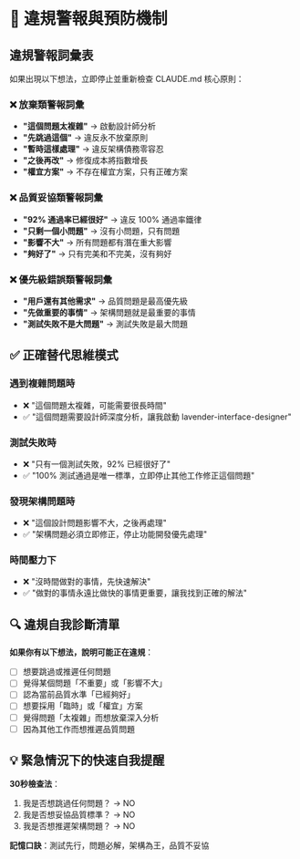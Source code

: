 # 🚨 違規警報與預防機制

## 違規警報詞彙表

如果出現以下想法，立即停止並重新檢查 CLAUDE.md 核心原則：

### ❌ 放棄類警報詞彙
- **"這個問題太複雜"** → 啟動設計師分析
- **"先跳過這個"** → 違反永不放棄原則  
- **"暫時這樣處理"** → 違反架構債務零容忍
- **"之後再改"** → 修復成本將指數增長
- **"權宜方案"** → 不存在權宜方案，只有正確方案

### ❌ 品質妥協類警報詞彙
- **"92% 通過率已經很好"** → 違反 100% 通過率鐵律
- **"只剩一個小問題"** → 沒有小問題，只有問題
- **"影響不大"** → 所有問題都有潛在重大影響
- **"夠好了"** → 只有完美和不完美，沒有夠好

### ❌ 優先級錯誤類警報詞彙
- **"用戶還有其他需求"** → 品質問題是最高優先級
- **"先做重要的事情"** → 架構問題就是最重要的事情
- **"測試失敗不是大問題"** → 測試失敗是最大問題

## ✅ 正確替代思維模式

### 遇到複雜問題時
- ❌ "這個問題太複雜，可能需要很長時間"
- ✅ "這個問題需要設計師深度分析，讓我啟動 lavender-interface-designer"

### 測試失敗時
- ❌ "只有一個測試失敗，92% 已經很好了"
- ✅ "100% 測試通過是唯一標準，立即停止其他工作修正這個問題"

### 發現架構問題時
- ❌ "這個設計問題影響不大，之後再處理"
- ✅ "架構問題必須立即修正，停止功能開發優先處理"

### 時間壓力下
- ❌ "沒時間做對的事情，先快速解決"
- ✅ "做對的事情永遠比做快的事情更重要，讓我找到正確的解法"

## 🔍 違規自我診斷清單

**如果你有以下想法，說明可能正在違規**：
- [ ] 想要跳過或推遲任何問題
- [ ] 覺得某個問題「不重要」或「影響不大」
- [ ] 認為當前品質水準「已經夠好」
- [ ] 想要採用「臨時」或「權宜」方案
- [ ] 覺得問題「太複雜」而想放棄深入分析
- [ ] 因為其他工作而想推遲品質問題

## 💡 緊急情況下的快速自我提醒

**30秒檢查法**：
1. 我是否想跳過任何問題？ → NO
2. 我是否想妥協品質標準？ → NO  
3. 我是否想推遲架構問題？ → NO

**記憶口訣**：測試先行，問題必解，架構為王，品質不妥協